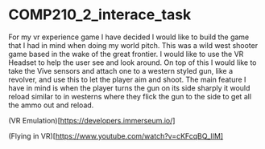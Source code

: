 # COMP210_2_interace_task

For my vr experience game I have decided I would like to build the game that I had in mind when doing my world pitch. This was a wild west shooter game based in the wake of the great frontier. I would like to use the VR Headset to help the user see and look around. On top of this I would like to take the Vive sensors and attach one to a western styled gun, like a revolver, and use this to let the player aim and shoot. The main feature I have in mind is when the player turns the gun on its side sharply it would reload similar to in westerns where they flick the gun to the side to get all the ammo out and reload.


(VR Emulation)[https://developers.immerseum.io/]

(Flying in VR)[https://www.youtube.com/watch?v=cKFcqBQ_lIM]
